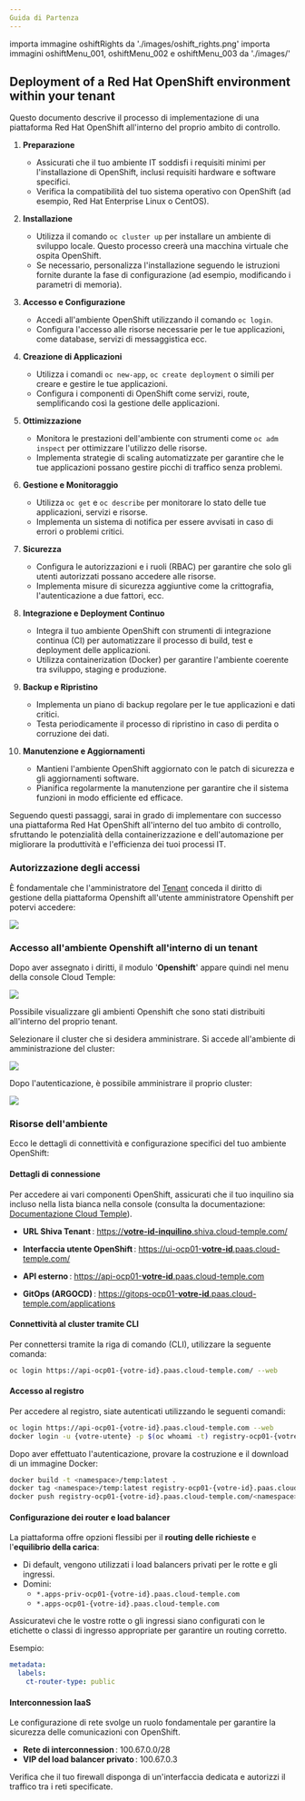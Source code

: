```yaml
---
Guida di Partenza
---
```

importa immagine oshiftRights da './images/oshift_rights.png'
importa immagini oshiftMenu_001, oshiftMenu_002 e oshiftMenu_003 da './images/'

## Deployment of a Red Hat OpenShift environment within your tenant

Questo documento descrive il processo di implementazione di una piattaforma Red Hat OpenShift all'interno del proprio ambito di controllo.

1. **Preparazione**
   - Assicurati che il tuo ambiente IT soddisfi i requisiti minimi per l'installazione di OpenShift, inclusi requisiti hardware e software specifici.
   - Verifica la compatibilità del tuo sistema operativo con OpenShift (ad esempio, Red Hat Enterprise Linux o CentOS).

2. **Installazione**
   - Utilizza il comando `oc cluster up` per installare un ambiente di sviluppo locale. Questo processo creerà una macchina virtuale che ospita OpenShift.
   - Se necessario, personalizza l'installazione seguendo le istruzioni fornite durante la fase di configurazione (ad esempio, modificando i parametri di memoria).

3. **Accesso e Configurazione**
   - Accedi all'ambiente OpenShift utilizzando il comando `oc login`.
   - Configura l'accesso alle risorse necessarie per le tue applicazioni, come database, servizi di messaggistica ecc.

4. **Creazione di Applicazioni**
   - Utilizza i comandi `oc new-app`, `oc create deployment` o simili per creare e gestire le tue applicazioni.
   - Configura i componenti di OpenShift come servizi, route, semplificando così la gestione delle applicazioni.

5. **Ottimizzazione**
   - Monitora le prestazioni dell'ambiente con strumenti come `oc adm inspect` per ottimizzare l'utilizzo delle risorse.
   - Implementa strategie di scaling automatizzate per garantire che le tue applicazioni possano gestire picchi di traffico senza problemi.

6. **Gestione e Monitoraggio**
   - Utilizza `oc get` e `oc describe` per monitorare lo stato delle tue applicazioni, servizi e risorse.
   - Implementa un sistema di notifica per essere avvisati in caso di errori o problemi critici.

7. **Sicurezza**
   - Configura le autorizzazioni e i ruoli (RBAC) per garantire che solo gli utenti autorizzati possano accedere alle risorse.
   - Implementa misure di sicurezza aggiuntive come la crittografia, l'autenticazione a due fattori, ecc.

8. **Integrazione e Deployment Continuo**
   - Integra il tuo ambiente OpenShift con strumenti di integrazione continua (CI) per automatizzare il processo di build, test e deployment delle applicazioni.
   - Utilizza containerization (Docker) per garantire l'ambiente coerente tra sviluppo, staging e produzione.

9. **Backup e Ripristino**
   - Implementa un piano di backup regolare per le tue applicazioni e dati critici.
   - Testa periodicamente il processo di ripristino in caso di perdita o corruzione dei dati.

10. **Manutenzione e Aggiornamenti**
    - Mantieni l'ambiente OpenShift aggiornato con le patch di sicurezza e gli aggiornamenti software.
    - Pianifica regolarmente la manutenzione per garantire che il sistema funzioni in modo efficiente ed efficace.

Seguendo questi passaggi, sarai in grado di implementare con successo una piattaforma Red Hat OpenShift all'interno del tuo ambito di controllo, sfruttando le potenzialità della containerizzazione e dell'automazione per migliorare la produttività e l'efficienza dei tuoi processi IT.

### Autorizzazione degli accessi

È fondamentale che l'amministratore del [Tenant](console/iam/concepts.md#tenant) conceda il diritto di gestione della piattaforma Openshift all'utente amministratore Openshift per potervi accedere:

<img src={oshiftRights} />

### Accesso all'ambiente Openshift all'interno di un tenant

Dopo aver assegnato i diritti, il modulo '__Openshift__' appare quindi nel menu della console Cloud Temple:

<img src={oshiftMenu_001} />

Possibile visualizzare gli ambienti Openshift che sono stati distribuiti all'interno del proprio tenant.

Selezionare il cluster che si desidera amministrare. Si accede all'ambiente di amministrazione del cluster:

<img src={oshiftMenu_002} />

Dopo l'autenticazione, è possibile amministrare il proprio cluster:

<img src={oshiftMenu_003} />

### Risorse dell'ambiente

Ecco le dettagli di connettività e configurazione specifici del tuo ambiente OpenShift:

#### Dettagli di connessione

Per accedere ai vari componenti OpenShift, assicurati che il tuo inquilino sia incluso nella lista bianca nella console (consulta la documentazione: [Documentazione Cloud Temple](https://docs.cloud-temple.com/)).

- __URL Shiva Tenant__ :
  [https://**votre-id-inquilino**.shiva.cloud-temple.com/](https://**votre-id-inquilino**.shiva.cloud-temple.com/)

- __Interfaccia utente OpenShift__ :
  [https://ui-ocp01-**votre-id**.paas.cloud-temple.com/](https://ui-ocp01-**votre-id**.paas.cloud-temple.com/)

- __API esterno__ :
  [https://api-ocp01-**votre-id**.paas.cloud-temple.com](https://api-ocp01-**votre-id**.paas.cloud-temple.com)

- __GitOps (ARGOCD)__ :
  [https://gitops-ocp01-**votre-id**.paas.cloud-temple.com/applications](https://gitops-ocp01-**votre-id**.paas.cloud-temple.com/applications)

#### Connettività al cluster tramite CLI

Per connettersi tramite la riga di comando (CLI), utilizzare la seguente comanda:

```bash
oc login https://api-ocp01-{votre-id}.paas.cloud-temple.com/ --web
```

#### Accesso al registro

Per accedere al registro, siate autenticati utilizzando le seguenti comandi:

```bash
oc login https://api-ocp01-{votre-id}.paas.cloud-temple.com --web
docker login -u {votre-utente} -p $(oc whoami -t) registry-ocp01-{votre-id}.paas.cloud-temple.com
```

Dopo aver effettuato l'autenticazione, provare la costruzione e il download di un immagine Docker:

```bash
docker build -t <namespace>/temp:latest .
docker tag <namespace>/temp:latest registry-ocp01-{votre-id}.paas.cloud-temple.com/<namespace>/temp:latest
docker push registry-ocp01-{votre-id}.paas.cloud-temple.com/<namespace>/temp:latest
```

#### Configurazione dei router e load balancer

La piattaforma offre opzioni flessibi per il __routing delle richieste__ e l'__equilibrio della carica__:

- Di default, vengono utilizzati i load balancers privati per le rotte e gli ingressi.
- Domini:
  - `*.apps-priv-ocp01-{votre-id}.paas.cloud-temple.com`
  - `*.apps-ocp01-{votre-id}.paas.cloud-temple.com`

Assicuratevi che le vostre rotte o gli ingressi siano configurati con le etichette o classi di ingresso appropriate per garantire un routing corretto.

Esempio:

```yaml
metadata:
  labels:
    ct-router-type: public
```

#### Interconnession IaaS

Le configurazione di rete svolge un ruolo fondamentale per garantire la sicurezza delle comunicazioni con OpenShift.

- __Rete di interconnession__ : 100.67.0.0/28
- __VIP del load balancer privato__ : 100.67.0.3

Verifica che il tuo firewall disponga di un'interfaccia dedicata e autorizzi il traffico tra i reti specificate.